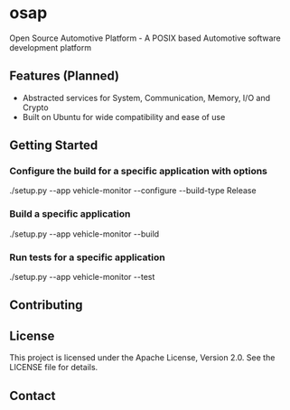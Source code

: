 # osap
Open Source Automotive Platform - A POSIX based Automotive software development platform

## Features (Planned)

- Abstracted services for System, Communication, Memory, I/O and Crypto
- Built on Ubuntu for wide compatibility and ease of use

## Getting Started

### Configure the build for a specific application with options
./setup.py --app vehicle-monitor --configure --build-type Release

### Build a specific application
./setup.py --app vehicle-monitor --build

### Run tests for a specific application
./setup.py --app vehicle-monitor --test

## Contributing


## License

This project is licensed under the Apache License, Version 2.0. See the LICENSE file for details.

## Contact
